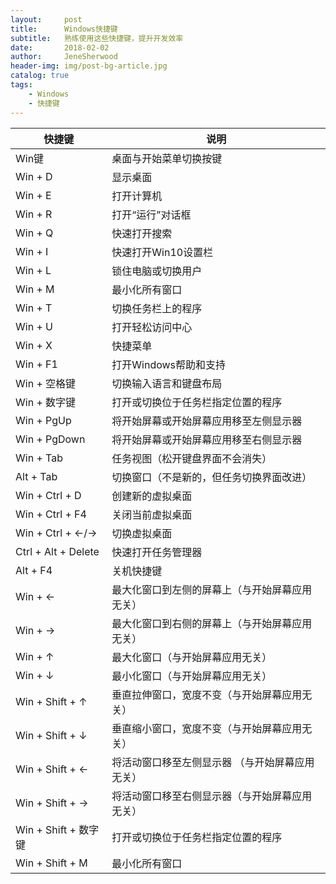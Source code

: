 ```yaml
---
layout:     post
title:      Windows快捷键
subtitle:   熟练使用这些快捷键，提升开发效率
date:       2018-02-02
author:     JeneSherwood
header-img: img/post-bg-article.jpg
catalog: true
tags:
    - Windows
    - 快捷键
---
```


| 快捷键               | 说明                                            |
| -------------------- | ----------------------------------------------- |
| Win键                | 桌面与开始菜单切换按键                          |
| Win + D              | 显示桌面                                        |
| Win + E              | 打开计算机                                      |
| Win + R              | 打开“运行”对话框                                |
| Win + Q              | 快速打开搜索                                    |
| Win + I              | 快速打开Win10设置栏                             |
| Win + L              | 锁住电脑或切换用户                              |
| Win + M              | 最小化所有窗口                                  |
| Win + T              | 切换任务栏上的程序                              |
| Win + U              | 打开轻松访问中心                                |
| Win + X              | 快捷菜单                                        |
| Win + F1             | 打开Windows帮助和支持                           |
| Win + 空格键         | 切换输入语言和键盘布局                          |
| Win + 数字键         | 打开或切换位于任务栏指定位置的程序              |
| Win + PgUp           | 将开始屏幕或开始屏幕应用移至左侧显示器          |
| Win + PgDown         | 将开始屏幕或开始屏幕应用移至右侧显示器          |
| Win + Tab            | 任务视图（松开键盘界面不会消失）                |
| Alt + Tab            | 切换窗口（不是新的，但任务切换界面改进）        |
| Win + Ctrl + D       | 创建新的虚拟桌面                                |
| Win + Ctrl + F4      | 关闭当前虚拟桌面                                |
| Win + Ctrl + ←/→     | 切换虚拟桌面                                    |
| Ctrl + Alt + Delete  | 快速打开任务管理器                              |
| Alt + F4             | 关机快捷键                                      |
| Win + ←              | 最大化窗口到左侧的屏幕上（与开始屏幕应用无关）  |
| Win + →              | 最大化窗口到右侧的屏幕上（与开始屏幕应用无关）  |
| Win + ↑              | 最大化窗口（与开始屏幕应用无关）                |
| Win + ↓              | 最小化窗口（与开始屏幕应用无关）                |
| Win + Shift + ↑      | 垂直拉伸窗口，宽度不变（与开始屏幕应用无关）    |
| Win + Shift + ↓      | 垂直缩小窗口，宽度不变（与开始屏幕应用无关）    |
| Win + Shift + ←      | 将活动窗口移至左侧显示器 （与开始屏幕应用无关） |
| Win + Shift + →      | 将活动窗口移至右侧显示器（与开始屏幕应用无关）  |
| Win + Shift + 数字键 | 打开或切换位于任务栏指定位置的程序              |
| Win + Shift + M      | 最小化所有窗口                                  |